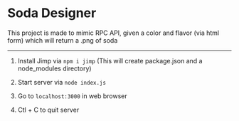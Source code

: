 # Soda Designer
This project is made to mimic RPC API, given a color and flavor (via html form) which will return a .png of soda

---
1. Install Jimp via `npm i jimp`
(This will create package.json and a node_modules directory)
 


2. Start server via `node index.js`

3. Go to `localhost:3000` in web browser

4. Ctl + C to quit server

